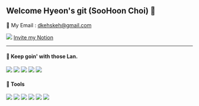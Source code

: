 ## Welcome Hyeon's git (SooHoon Choi) 👋

📧 My Email : dkehskeh@gmail.com

![](https://camo.githubusercontent.com/9956d1569d01e989bfd0e7008a1c71e74f844ffeeaec49ac0784453b89e79b4b/68747470733a2f2f696d672e736869656c64732e696f2f62616467652f6e6f74696f6e2d6666666666663f7374796c653d666f722d7468652d6261646765266c6f676f3d6e6f74696f6e266c6f676f436f6c6f723d626c61636b)
[Invite my Notion](https://www.notion.so/feather-stem-f92)

---
#### 🎇 Keep goin' with those Lan.  

<img src="https://img.shields.io/badge/SWIFT-blueviolet?style=for-the-badge&logo=SWIFT&logoColor=#FA7343"/></a>
<img src="https://img.shields.io/badge/FLUTTER-informational?style=for-the-badge&logo=FLUTTER&logoColor=#FA7343"/></a>
<img src="https://img.shields.io/badge/JAVA-critical?style=for-the-badge&logo=java&logoColor=#007396"/></a>
<img src="https://img.shields.io/badge/PYTHON-3776ABl?style=for-the-badge&logo=PYTHON&logoColor=#3776ABl"/></a>
<img src="https://img.shields.io/badge/HTML5-red?style=for-the-badge&logo=HTML5&logoColor=white"/></a>


#### 🎇 Tools
   
<img src="https://img.shields.io/badge/Eclipse-blueviolet?style=for-the-badge&logo=Eclipse&logoColor=#FA7343"/></a>
<img src="https://img.shields.io/badge/SPRING-green?style=for-the-badge&logo=Spring&logoColor=Green"/></a>
<img src="https://img.shields.io/badge/Xcode-gray?style=for-the-badge&logo=Xcode&logoColor=#FA7343"/></a>
<img src="https://img.shields.io/badge/AndroidStudio-inactive?style=for-the-badge&logo=Android&logoColor=#FA7343"/></a>
<img src="https://img.shields.io/badge/VScode-informational?style=for-the-badge&logo=Visual Studio&logoColor=#5C2D91"/></a>
<img src="https://img.shields.io/badge/MySQL-9cf?style=for-the-badge&logo=MySQL&logoColor=#4479A1"/></a>

<!--
**SooHoon95/SooHoon95** is a ✨ _special_ ✨ repository because its `README.md` (this file) appears on your GitHub profile.

Here are some ideas to get you started:

# - 🔭 I’m currently working on ...
- 🌱 I’m currently learning ...
- 👯 I’m looking to collaborate on ...
- 🤔 I’m looking for help with ...
- 💬 Ask me about ...
- 📫 How to reach me: ...
- 😄 Pronouns: ...
- ⚡ Fun fact: ...
-->

